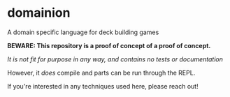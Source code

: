 # domainion
A domain specific language for deck building games


**BEWARE: This repository is a proof of concept of a proof of concept.**

*It is not fit for purpose in any way, and contains no tests or documentation*

However, it *does* compile and parts can be run through the REPL.

If you're interested in any techniques used here, please reach out!

